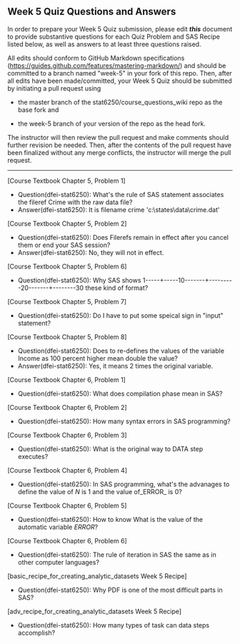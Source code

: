 ## Week 5 Quiz Questions and Answers

In order to prepare your Week 5 Quiz submission, please edit ***this*** document to provide substantive questions for each Quiz Problem and SAS Recipe listed below, as well as answers to at least three questions raised.

All edits should conform to GitHub Markdown specifications (https://guides.github.com/features/mastering-markdown/) and should be committed to a branch named "week-5" in your fork of this repo. Then, after all edits have been made/committed, your Week 5 Quiz should be submitted by initiating a pull request using

- the master branch of the stat6250/course_questions_wiki repo as the base fork and

- the week-5 branch of your version of the repo as the head fork.

The instructor will then review the pull request and make comments should further revision be needed. Then, after the contents of the pull request have been finalized without any merge conflicts, the instructor will merge the pull request.

********************************************************************************



[Course Textbook Chapter 5, Problem 1]
- Question(dfei-stat6250): What's the rule of SAS statement associates the fileref Crime with the raw data file?
- Answer(dfei-stat6250): It is filename crime 'c:\states\data\crime.dat'



[Course Textbook Chapter 5, Problem 2]
- Question(dfei-stat6250): Does Filerefs remain in effect after you cancel them or end your SAS session? 
- Answer(dfei-stat6250): No, they will not in effect.



[Course Textbook Chapter 5, Problem 6]
- Question(dfei-stat6250): Why SAS shows 1-----+-----10-------+---------20-------+--------30 these kind of format?



[Course Textbook Chapter 5, Problem 7]
- Question(dfei-stat6250): Do I have to put some speical sign in "input" statement? 



[Course Textbook Chapter 5, Problem 8]
- Question(dfei-stat6250): Does to re-defines the values of the variable Income as 100 percent higher mean double the value?
- Answer(dfei-stat6250): Yes, it means 2 times the original variable.



[Course Textbook Chapter 6, Problem 1]
- Question(dfei-stat6250): What does compilation phase mean in SAS?



[Course Textbook Chapter 6, Problem 2]
- Question(dfei-stat6250): How many syntax errors in SAS programming? 



[Course Textbook Chapter 6, Problem 3]
- Question(dfei-stat6250): What is the original way to DATA step executes?



[Course Textbook Chapter 6, Problem 4]
- Question(dfei-stat6250): In SAS programming, what's the advanages to define the value of _N_ is 1 and the value of_ERROR_ is  0? 



[Course Textbook Chapter 6, Problem 5]
- Question(dfei-stat6250): How to know What is the value of the automatic variable _ERROR_?



[Course Textbook Chapter 6, Problem 6]
- Question(dfei-stat6250): The rule of iteration in SAS the same as in other computer languages?  



[basic_recipe_for_creating_analytic_datasets Week 5 Recipe]
- Question(dfei-stat6250): Why PDF is one of the most difficult parts in SAS?



[adv_recipe_for_creating_analytic_datasets Week 5 Recipe]
- Question(dfei-stat6250): How many types of task can data steps accomplish?


